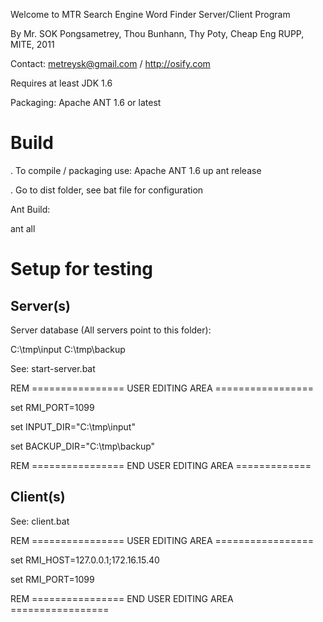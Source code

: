 Welcome to MTR Search Engine Word Finder Server/Client Program

By Mr. SOK Pongsametrey, Thou Bunhann, Thy Poty, Cheap Eng RUPP, MITE, 2011

Contact: metreysk@gmail.com / http://osify.com

Requires at least JDK 1.6

Packaging: Apache ANT 1.6 or latest

# Build

. To compile / packaging use: Apache ANT 1.6 up
  ant release
  
. Go to dist folder, see bat file for configuration  

Ant Build:

  ant all

# Setup for testing
## Server(s)

Server database (All servers point to this folder): 

  C:\tmp\input
  C:\tmp\backup
  
See: start-server.bat

REM ================ USER EDITING AREA =================

set RMI_PORT=1099

set INPUT_DIR="C:\tmp\input"

set BACKUP_DIR="C:\tmp\backup"

REM ================ END USER EDITING AREA =============  
  
## Client(s) 

See: client.bat

REM ================ USER EDITING AREA =================

set RMI_HOST=127.0.0.1;172.16.15.40

set RMI_PORT=1099

REM ================ END USER EDITING AREA =================
